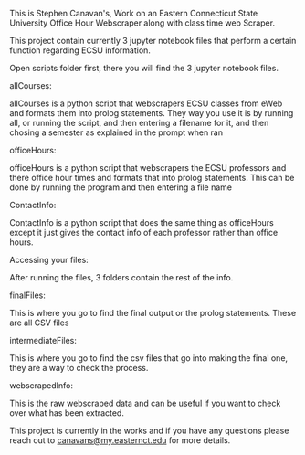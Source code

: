 This is Stephen Canavan's, Work on an Eastern Connecticut State University Office Hour Webscraper along with class time web Scraper.

This project contain currently 3 jupyter notebook files that perform a certain function regarding ECSU information.

Open scripts folder first, there you will find the 3 jupyter notebook files.

allCourses:

allCourses is a python script that webscrapers ECSU classes from eWeb and formats them into prolog statements. They way you use it is by running all, or running the script, and then entering a filename for it, and then chosing a semester as explained in the prompt when ran

officeHours: 

officeHours is a python script that webscrapers the ECSU professors and there office hour times and formats that into prolog statements. This can be done by running the program and then entering a file name

ContactInfo:

ContactInfo is a python script that does the same thing as officeHours except it just gives the contact info of each professor rather than office hours. 

Accessing your files:

After running the files, 3 folders contain the rest of the info. 

finalFiles:

This is where you go to find the final output or the prolog statements. These are all CSV files

intermediateFiles:

This is where you go to find the csv files that go into making the final one, they are a way to check the process.

webscrapedInfo:

This is the raw webscraped data and can be useful if you want to check over what has been extracted.

This project is currently in the works and if you have any questions please reach out to canavans@my.easternct.edu for more details.